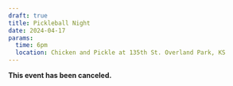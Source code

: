 ```yaml
---
draft: true
title: Pickleball Night
date: 2024-04-17
params:
  time: 6pm
  location: Chicken and Pickle at 135th St. Overland Park, KS
---
```

**This event has been canceled.**

<!--more-->
